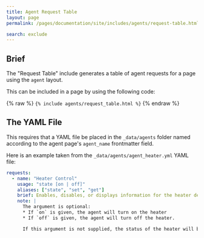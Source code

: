 ```yaml
---
title: Agent Request Table
layout: page
permalink: /pages/documentation/site/includes/agents/request-table.html

search: exclude
---
```


## Brief
The "Request Table" include generates a table of agent requests for a page using the `agent` layout.

This can be included in a page by using the following code:

{% raw %}
`{% include agents/request_table.html %}`
{% endraw %}


## The YAML File

This requires that a YAML file be placed in the `_data/agents` folder named according to the agent page's `agent_name` frontmatter field.

Here is an example taken from the `_data/agents/agent_heater.yml` YAML file:

```yaml
requests:
  - name: "Heater Control"
    usage: "state [on | off]"
    aliases: ["state", "set", "get"]
    brief: Enables, disables, or displays information for the heater device.
    note: |
      The argument is optional:
      * If `on` is given, the agent will turn on the heater
      * If `off` is given, the agent will turn off the heater.

      If this argument is not supplied, the status of the heater will be returned.
```
